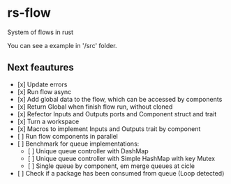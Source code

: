 # rs-flow
System of flows in rust

You can see a example in '/src' folder.

## Next feautures
<ul>
  <li>[x] Update errors </li>
  <li>[x] Run flow async </li>
  <li>[x] Add global data to the flow, which can be accessed by components</li>
  <li>[x] Return Global when finish flow run, without cloned</li>
  <li>[x] Refector Inputs and Outputs ports and Component struct and trait </li>
  <li>[x] Turn a workspace</li>
  <li>[x] Macros to implement Inputs and Outputs trait by component</li>
  <li>[ ] Run flow components in parallel </li>
  <li>[ ] Benchmark for queue implementations:
    <ul>
      <li>[ ] Unique queue controller with DashMap</li>
      <li>[ ] Unique queue controller with Simple HashMap with key Mutex</li>
      <li>[ ] Single queue by component, em merge queues at cicle</li>
    </ul>
  <li>[ ] Check if a package has been consumed from queue (Loop detected) </li>
</ul>
